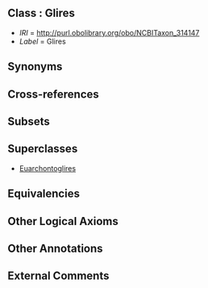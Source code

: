 
## Class : Glires

 * *IRI* = http://purl.obolibrary.org/obo/NCBITaxon_314147
 * *Label* = Glires

## Synonyms


## Cross-references


## Subsets


## Superclasses

 * [Euarchontoglires](../../NCBITaxon/46/NCBITaxon_314146.md)

## Equivalencies


## Other Logical Axioms


## Other Annotations


## External Comments

